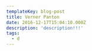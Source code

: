 ```yaml
---
templateKey: blog-post
title: Verner Panton
date: 2016-12-17T15:04:10.000Z
description: 'description!!!'
tags: 
  - d
---
```

